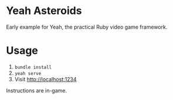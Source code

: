 # Yeah Asteroids

Early example for Yeah, the practical Ruby video game framework.

# Usage

1. `bundle install`
2. `yeah serve`
3. Visit [http://localhost:1234](http://localhost:1234)

Instructions are in-game.

